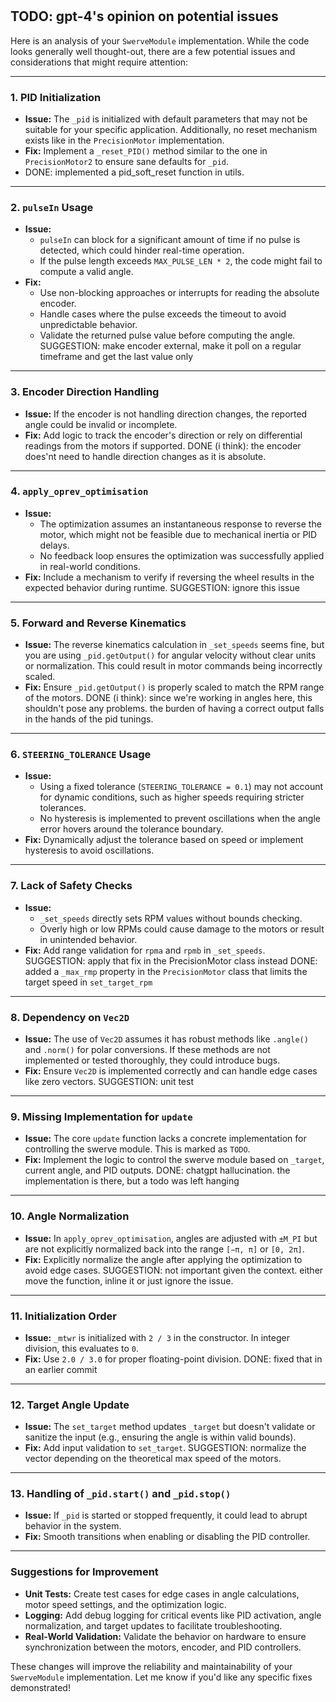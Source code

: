 #

## TODO: gpt-4's opinion on potential issues

Here is an analysis of your `SwerveModule` implementation. While the code looks generally well thought-out, there are a few potential issues and considerations that might require attention:

---

### **1. PID Initialization**

- **Issue:** The `_pid` is initialized with default parameters that may not be suitable for your specific application. Additionally, no reset mechanism exists like in the `PrecisionMotor` implementation.
- **Fix:** Implement a `_reset_PID()` method similar to the one in `PrecisionMotor2` to ensure sane defaults for `_pid`.
- DONE: implemented a pid_soft_reset function in utils.

---

### **2. `pulseIn` Usage**

- **Issue:**
  - `pulseIn` can block for a significant amount of time if no pulse is detected, which could hinder real-time operation.
  - If the pulse length exceeds `MAX_PULSE_LEN * 2`, the code might fail to compute a valid angle.
- **Fix:**
  - Use non-blocking approaches or interrupts for reading the absolute encoder.
  - Handle cases where the pulse exceeds the timeout to avoid unpredictable behavior.
  - Validate the returned pulse value before computing the angle.
SUGGESTION: make encoder external, make it poll on a regular timeframe and get the last value only

---

### **3. Encoder Direction Handling**

- **Issue:** If the encoder is not handling direction changes, the reported angle could be invalid or incomplete.
- **Fix:** Add logic to track the encoder's direction or rely on differential readings from the motors if supported.
DONE (i think): the encoder does'nt need to handle direction changes as it is absolute.

---

### **4. `apply_oprev_optimisation`**

- **Issue:**
  - The optimization assumes an instantaneous response to reverse the motor, which might not be feasible due to mechanical inertia or PID delays.
  - No feedback loop ensures the optimization was successfully applied in real-world conditions.
- **Fix:** Include a mechanism to verify if reversing the wheel results in the expected behavior during runtime.
SUGGESTION: ignore this issue

---

### **5. Forward and Reverse Kinematics**

- **Issue:** The reverse kinematics calculation in `_set_speeds` seems fine, but you are using `_pid.getOutput()` for angular velocity without clear units or normalization. This could result in motor commands being incorrectly scaled.
- **Fix:** Ensure `_pid.getOutput()` is properly scaled to match the RPM range of the motors.
DONE (i think): since we're working in angles here, this shouldn't pose any problems. the burden of having a correct output falls in the hands of the pid tunings.

---

### **6. `STEERING_TOLERANCE` Usage**

- **Issue:**
  - Using a fixed tolerance (`STEERING_TOLERANCE = 0.1`) may not account for dynamic conditions, such as higher speeds requiring stricter tolerances.
  - No hysteresis is implemented to prevent oscillations when the angle error hovers around the tolerance boundary.
- **Fix:** Dynamically adjust the tolerance based on speed or implement hysteresis to avoid oscillations.

---

### **7. Lack of Safety Checks**

- **Issue:**
  - `_set_speeds` directly sets RPM values without bounds checking.
  - Overly high or low RPMs could cause damage to the motors or result in unintended behavior.
- **Fix:** Add range validation for `rpma` and `rpmb` in `_set_speeds`.
SUGGESTION: apply that fix in the PrecisionMotor class instead
DONE: added a `_max_rmp` property in the `PrecisionMotor` class that limits the target speed in `set_target_rpm`

---

### **8. Dependency on `Vec2D`**

- **Issue:** The use of `Vec2D` assumes it has robust methods like `.angle()` and `.norm()` for polar conversions. If these methods are not implemented or tested thoroughly, they could introduce bugs.
- **Fix:** Ensure `Vec2D` is implemented correctly and can handle edge cases like zero vectors.
SUGGESTION: unit test

---

### **9. Missing Implementation for `update`**

- **Issue:** The core `update` function lacks a concrete implementation for controlling the swerve module. This is marked as `TODO`.
- **Fix:** Implement the logic to control the swerve module based on `_target`, current angle, and PID outputs.
DONE: chatgpt hallucination. the implementation is there, but a todo was left hanging

---

### **10. Angle Normalization**

- **Issue:** In `apply_oprev_optimisation`, angles are adjusted with `±M_PI` but are not explicitly normalized back into the range `[−π, π]` or `[0, 2π]`.
- **Fix:** Explicitly normalize the angle after applying the optimization to avoid edge cases.
SUGGESTION: not important given the context. either move the function, inline it or just ignore the issue.

---

### **11. Initialization Order**

- **Issue:** `_mtwr` is initialized with `2 / 3` in the constructor. In integer division, this evaluates to `0`.
- **Fix:** Use `2.0 / 3.0` for proper floating-point division.
DONE: fixed that in an earlier commit

---

### **12. Target Angle Update**

- **Issue:** The `set_target` method updates `_target` but doesn't validate or sanitize the input (e.g., ensuring the angle is within valid bounds).
- **Fix:** Add input validation to `set_target`.
SUGGESTION: normalize the vector depending on the theoretical max speed of the motors.

---

### **13. Handling of `_pid.start()` and `_pid.stop()`**

- **Issue:** If `_pid` is started or stopped frequently, it could lead to abrupt behavior in the system.
- **Fix:** Smooth transitions when enabling or disabling the PID controller.

---

### Suggestions for Improvement

- **Unit Tests:** Create test cases for edge cases in angle calculations, motor speed settings, and the optimization logic.
- **Logging:** Add debug logging for critical events like PID activation, angle normalization, and target updates to facilitate troubleshooting.
- **Real-World Validation:** Validate the behavior on hardware to ensure synchronization between the motors, encoder, and PID controllers.

These changes will improve the reliability and maintainability of your `SwerveModule` implementation. Let me know if you'd like any specific fixes demonstrated!
